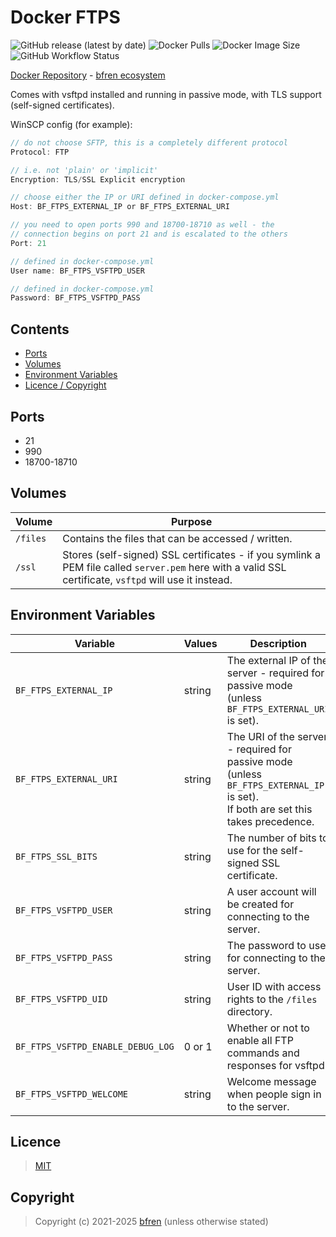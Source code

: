 # Docker FTPS

![GitHub release (latest by date)](https://img.shields.io/github/v/release/bfren/docker-ftps) ![Docker Pulls](https://img.shields.io/endpoint?url=https%3A%2F%2Fbfren.dev%2Fdocker%2Fpulls%2Fftps) ![Docker Image Size](https://img.shields.io/endpoint?url=https%3A%2F%2Fbfren.dev%2Fdocker%2Fsize%2Fftps) ![GitHub Workflow Status](https://img.shields.io/github/actions/workflow/status/bfren/docker-ftps/dev.yml?branch=main)

[Docker Repository](https://hub.docker.com/r/bfren/ftps) - [bfren ecosystem](https://github.com/bfren/docker)

Comes with vsftpd installed and running in passive mode, with TLS support (self-signed certificates).

WinSCP config (for example):

```c
// do not choose SFTP, this is a completely different protocol
Protocol: FTP

// i.e. not 'plain' or 'implicit'
Encryption: TLS/SSL Explicit encryption

// choose either the IP or URI defined in docker-compose.yml
Host: BF_FTPS_EXTERNAL_IP or BF_FTPS_EXTERNAL_URI

// you need to open ports 990 and 18700-18710 as well - the
// connection begins on port 21 and is escalated to the others
Port: 21

// defined in docker-compose.yml
User name: BF_FTPS_VSFTPD_USER

// defined in docker-compose.yml
Password: BF_FTPS_VSFTPD_PASS
```

## Contents

* [Ports](#ports)
* [Volumes](#volumes)
* [Environment Variables](#environment-variables)
* [Licence / Copyright](#licence)

## Ports

* 21
* 990
* 18700-18710

## Volumes

| Volume   | Purpose                                                                                                                                                |
| -------- | ------------------------------------------------------------------------------------------------------------------------------------------------------ |
| `/files` | Contains the files that can be accessed / written.                                                                                                     |
| `/ssl`   | Stores (self-signed) SSL certificates - if you symlink a PEM file called `server.pem` here with a valid SSL certificate, `vsftpd` will use it instead. |

## Environment Variables

| Variable                          | Values | Description                                                                                                                        | Default                                                    |
| --------------------------------- | ------ | ---------------------------------------------------------------------------------------------------------------------------------- | ---------------------------------------------------------- |
| `BF_FTPS_EXTERNAL_IP`             | string | The external IP of the server - required for passive mode (unless `BF_FTPS_EXTERNAL_URI` is set).                                  | *None* - **required** unless `BF_FTPS_EXTERNAL_URI` is set |
| `BF_FTPS_EXTERNAL_URI`            | string | The URI of the server - required for passive mode (unless `BF_FTPS_EXTERNAL_IP` is set).<br>If both are set this takes precedence. | *None* - **required** unless `BF_FTPS_EXTERNAL_IP` is set  |
| `BF_FTPS_SSL_BITS`                | string | The number of bits to use for the self-signed SSL certificate.                                                                     | 4096                                                       |
| `BF_FTPS_VSFTPD_USER`             | string | A user account will be created for connecting to the server.                                                                       | *None* - **required**                                      |
| `BF_FTPS_VSFTPD_PASS`             | string | The password to use for connecting to the server.                                                                                  | *None* - **required**                                      |
| `BF_FTPS_VSFTPD_UID`              | string | User ID with access rights to the `/files` directory.                                                                              | 1000                                                       |
| `BF_FTPS_VSFTPD_ENABLE_DEBUG_LOG` | 0 or 1 | Whether or not to enable all FTP commands and responses for vsftpd.                                                                | 0                                                          |
| `BF_FTPS_VSFTPD_WELCOME`          | string | Welcome message when people sign in to the server.                                                                                 | "Welcome to the FTPS server."                              |

## Licence

> [MIT](https://mit.bfren.dev/2021)

## Copyright

> Copyright (c) 2021-2025 [bfren](https://bfren.dev) (unless otherwise stated)
